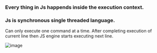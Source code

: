 ### Every thing in Js happends inside the execution context.
### Js is synchronous single threaded language.
Can only execute one command at a time. After completing execution of current line
then JS engine starts executing next line.

![image](https://user-images.githubusercontent.com/72781278/206372914-639b197e-e504-4174-9fff-cc755a16b67b.png)

